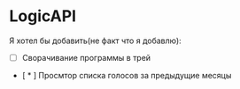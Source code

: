 # LogicAPI
Я хотел бы добавить(не факт что я добавлю):

- [ ] Сворачивание программы в трей
- [ * ] Просмтор списка голосов за предыдущие месяцы
